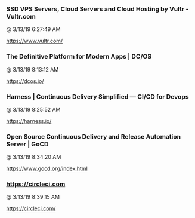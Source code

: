 ﻿

### SSD VPS Servers, Cloud Servers and Cloud Hosting by Vultr - Vultr.com
@ 3/13/19 6:27:49 AM

https://www.vultr.com/



### The Definitive Platform for Modern Apps | DC/OS
@ 3/13/19 8:13:12 AM

https://dcos.io/



### Harness | Continuous Delivery Simplified — CI/CD for Devops
@ 3/13/19 8:25:52 AM

https://harness.io/



### Open Source Continuous Delivery and Release Automation Server | GoCD
@ 3/13/19 8:34:20 AM

https://www.gocd.org/index.html



### https://circleci.com
@ 3/13/19 8:39:15 AM

https://circleci.com/

